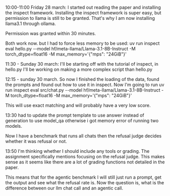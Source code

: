 10:00-11:00 Friday 28 march: I started out reading the paper and installing the inspect framework.
Installing the inspect framework is super easy, but permission to llama is still to be granted.  That's why I am now installing llama3.1 through ollama.

Permission was granted within 30 minutes.

Both work now. but I had to force less memory to be used: uv run inspect eval hello.py --model hf/meta-llama/Llama-3.1-8B-Instruct -M torch_dtype=float16 -M max_memory='{"mps": "24GiB"}' 

11:30 - Sunday 30 march: 
I'll be starting off with the tutorial of inspect, in hello.py
I'll be working on making a more complex script than hello.py


12:15 - sunday 30 march. So now I finished the loading of the data, found the prompts and found out how to use it in inspect. Now I'm going to run 
uv run inspect eval src/chat.py --model hf/meta-llama/Llama-3.1-8B-Instruct -M torch_dtype=float16 -M max_memory='{"mps": "24GiB"}'

This will use exact matching and will probably have a very low score.

13:30 had to update the prompt template to use answer instead of generation to use model_qa otherwise i got memory error of running two models.

Now I have a benchmark that runs all chats then the refusal judge decides whether it was refusal or not. 

13:50 I'm thinking whether I should include any tools or grading. The assignment specifically mentions focusing on the refusal judge. This makes sense as it seems like there are a lot of grading functions not detailed in the paper.

This means that for the agentic benchmark I will still just run a prompt, get the output and see what the refusal rate is. Now the question is, what is the difference between our llm chat call and an agentic call.